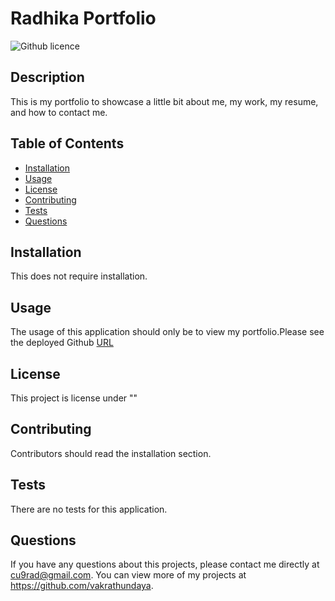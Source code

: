 # Radhika Portfolio

  ![Github licence](http://img.shields.io/badge/license-""-blue.svg)
  
  ## Description 
  
  This is my portfolio to showcase a little bit about me, my work, my resume, and how to contact me.


  ## Table of Contents

  * [Installation](#installation)
  * [Usage](#usage)
  * [License](#license)
  * [Contributing](#contributing)
  * [Tests](#tests)
  * [Questions](#questions)
  

  ## Installation 

  This does not require installation.

  ## Usage 

  The usage of this application should only be to view my portfolio.Please see the deployed Github [URL](https://vakrathundaya.github.io/portfolio2/)


  ## License 

  This project is license under ""


  ## Contributing 

  Contributors should read the installation section. 


  ## Tests

  There are no tests for this application. 


  ## Questions

  If you have any questions about this projects, please contact me directly at cu9rad@gmail.com. You can view more of my projects at https://github.com/vakrathundaya.
  
